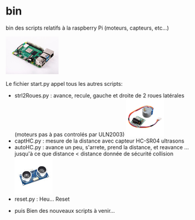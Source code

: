 # bin
bin des scripts relatifs à la raspberry Pi (moteurs, capteurs, etc...)

![RaspberryPi4](images/raspberry-pi-4.jpg "RaspberryPi4")

Le fichier start.py appel tous les autres scripts:
-	strl2Roues.py 	: avance, recule, gauche et droite de 2 roues latérales (moteurs pas à pas controlés par ULN2003)
![Moteur_28byj-48_avec_ULN2003](images/28byj-48.png "Moteur_28byj-48_avec_ULN2003")
-	captHC.py 	: mesure de la distance avec capteur HC-SR04 ultrasons
-	autoHC.py	: avance un peu, s'arrete, prend la distance, et reavance ... jusqu'à ce que distance < distance donnée de sécurité collision
![HC-SR04_ultrasons](images/HC-SR04_100x100.jpg "HC-SR04_ultrasons")
-	reset.py	: Heu... Reset

* puis Bien des nouveaux scripts à venir...
